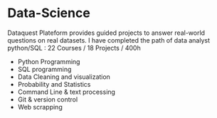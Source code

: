 # Data-Science

Dataquest Plateform provides guided projects to answer real-world questions on real datasets.
I have completed the path of data analyst python/SQL : 22 Courses / 18 Projects / 400h 

- Python Programming
- SQL programming
- Data Cleaning and visualization
- Probability and Statistics
- Command Line & text processing
- Git & version control
- Web scrapping




